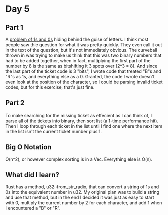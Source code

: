 # Day 5

## Part 1
A [problem of 1s and 0s](https://adventofcode.com/2020/day/4) hiding behind the guise
of letters. I think most people saw thie question for what it was pretty quickly. They
even call it out in the text of the question, but it's not immediately obvious. The
curveball thrown in was trying to make us think that this was two binary numbers that
had to be added together, when in fact, multiplying the first part of the number by 8
is the same as bitshifting it 3 spots over (2^3 = 8). And since the last part of the
ticket code is 3 "bits", I wrote code that treated "B"s and "R"s as 1s, and everything
else as a 0. Granted, the code I wrote doesn't even look at the position of the
character, so I could be parsing invalid ticket codes, but for this exercise, that's
just fine.

## Part 2
To make searching for the missing ticket as effecient as I can think of, I parse all
of the tickets into binary, then sort list (a 1-time performance hit). Then I loop
through each ticket in the list until I find one where the next item in the list isn't
the current ticket number plus 1.

## Big O Notation
O(n^2), or however complex sorting is in a Vec. Everything else is O(n).

## What did I learn?
Rust has a method, u32::from_str_radix, that can convert a string of 1s and 0s into
the equivalent number in u32. My original plan was to build a string and use that
method, but in the end I decided it was just as easy to start with 0, multiply the
current number by 2 for each character, and add 1 when I encountered a "B" or "R".

